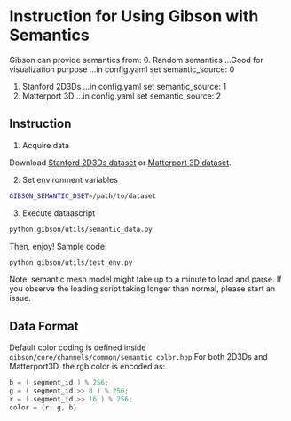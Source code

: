 Instruction for Using Gibson with Semantics
==========================

Gibson can provide semantics from:
0. Random semantics
...Good for visualization purpose
...in config.yaml set semantic_source: 0
1. Stanford 2D3Ds
...in config.yaml set semantic_source: 1
2. Matterport 3D
...in config.yaml set semantic_source: 2

## Instruction
1. Acquire data

Download [Stanford 2D3Ds dataset](https://github.com/alexsax/2D-3D-Semantics) or [Matterport 3D dataset](https://github.com/niessner/Matterport). 

2. Set environment variables
```bash
GIBSON_SEMANTIC_DSET=/path/to/dataset
```
3. Execute dataascript
```bash
python gibson/utils/semantic_data.py
```

Then, enjoy! Sample code:
```bash
python gibson/utils/test_env.py
```
Note: semantic mesh model might take up to a minute to load and parse. If you observe the loading
script taking longer than normal, please start an issue.

## Data Format
Default color coding is defined inside `gibson/core/channels/common/semantic_color.hpp`
For both 2D3Ds and Matterport3D, the rgb color is encoded as:
``` cpp
b = ( segment_id ) % 256;
g = ( segment_id >> 8 ) % 256;
r = ( segment_id >> 16 ) % 256;
color = {r, g, b}
```